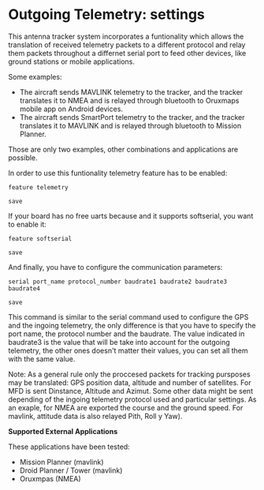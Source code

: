 # Outgoing Telemetry: settings

This antenna tracker system incorporates a funtionality which allows the translation of received telemetry packets to a different protocol and relay them packets throughout a differnet serial port to feed other devices, like ground stations or mobile applications.

Some examples:

* The aircraft sends MAVLINK telemetry to the tracker, and the tracker translates it to NMEA and is relayed through bluetooth to Oruxmaps mobile app on Android devices.
* The aircraft sends SmartPort telemetry to the tracker, and the tracker translates it to MAVLINK and is relayed through bluetooth to Mission Planner.

Those are only two examples, other combinations and applications are possible.

In order to use this funtionality telemetry feature has to be enabled:

```
feature telemetry

save

```

If your board has no free uarts because and it supports softserial, you want to enable it:

```
feature softserial

save
```

And finally, you have to configure the communication parameters:

```
serial port_name protocol_number baudrate1 baudrate2 baudrate3 baudrate4

save
```

This command is similar to the serial command used to configure the GPS and the ingoing telemetry, the only difference is that you have to specify the port name, the protocol number and the baudrate. The value indicated in baudrate3 is the value that will be take into account  for the outgoing telemetry, the other ones doesn't matter their values, you can set all them with the same value.

Note: As a general rule only the proccesed packets for tracking pursposes may be translated: GPS position data, altitude and number of satellites. For MFD is sent Dinstance, Altitude and  Azimut. Some other data might be sent depending of the ingoing telemetry protocol used and particular settings. As an exaple, for NMEA are exported the course and the ground speed. For mavlink, attitude data is also relayed Pith, Roll y Yaw).


**Supported External Applications**

These applications have been tested:

* Mission Planner (mavlink)
* Droid Planner / Tower (mavlink)
* Oruxmpas (NMEA)
